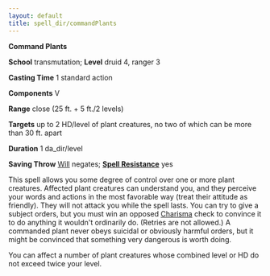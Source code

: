 ```yaml
---
layout: default
title: spell_dir/commandPlants
---
```

 **Command Plants**

**School** transmutation; **Level** druid 4, ranger 3

**Casting Time** 1 standard action

**Components** V

**Range** close (25 ft. + 5 ft./2 levels)

**Targets** up to 2 HD/level of plant creatures, no two of which can be more than 30 ft. apart

**Duration** 1 da_dir/level

**Saving Throw** [Will](../combat#_will) negates; **[Spell Resistance](../glossary#_spell-resistance)** yes

This spell allows you some degree of control over one or more plant creatures. Affected plant creatures can understand you, and they perceive your words and actions in the most favorable way (treat their attitude as friendly). They will not attack you while the spell lasts. You can try to give a subject orders, but you must win an opposed [Charisma](../gettingStarted#_charisma-new) check to convince it to do anything it wouldn't ordinarily do. (Retries are not allowed.) A commanded plant never obeys suicidal or obviously harmful orders, but it might be convinced that something very dangerous is worth doing.

You can affect a number of plant creatures whose combined level or HD do not exceed twice your level.

